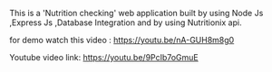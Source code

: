 This is a 'Nutrition checking' web application built by using Node Js ,Express Js ,Database Integration and by using Nutritionix api.

for demo watch this video : https://youtu.be/nA-GUH8m8g0 

Youtube video link: https://youtu.be/9PcIb7oGmuE
